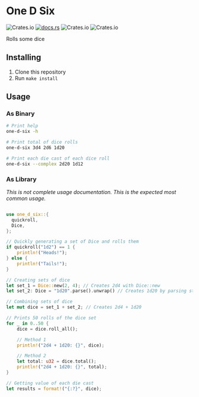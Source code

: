 # One D Six
![Crates.io](https://img.shields.io/crates/v/one-d-six)
[![docs.rs](https://docs.rs/one-d-six/badge.svg)](https://docs.rs/one-d-six/)
![Crates.io](https://img.shields.io/crates/d/one-d-six)
![Crates.io](https://img.shields.io/crates/l/one-d-six)

Rolls some dice

## Installing
1. Clone this repository
2. Run `make install`

## Usage
### As Binary
```bash
# Print help
one-d-six -h

# Print total of dice rolls
one-d-six 3d4 2d6 1d20

# Print each die cast of each dice roll
one-d-six --complex 2d20 1d12
```

### As Library
*This is not complete usage documentation. This is the expected most common usage.*
```rust

use one_d_six::{
  quickroll,
  Dice,
};

// Quickly generating a set of Dice and rolls them
if quickroll("1d2") == 1 {
    println!("Heads!");
} else {
    println!("Tails!");
}

// Creating sets of dice
let set_1 = Dice::new(2, 4); // Creates 2d4 with Dice::new
let set_2: Dice = "1d20".parse().unwrap() // Creates 1d20 by parsing str

// Combining sets of dice
let mut dice = set_1 + set_2; // Creates 2d4 + 1d20

// Prints 50 rolls of the dice set
for _ in 0..50 {
    dice = dice.roll_all();

    // Method 1
    println!("2d4 + 1d20: {}", dice);

    // Method 2
    let total: u32 = dice.total();
    println!("2d4 + 1d20: {}", total);
}

// Getting value of each die cast
let results = format!("{:?}", dice);
```
